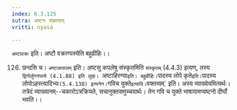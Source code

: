 ```yaml
---
index: 6.3.125
sutra: अष्टनः संज्ञायाम्
vritti: nyasa

---
```

`अष्टावक्रः` इति। अष्टौ वक्राण्यस्येति बहुव्रीहिः।।

126. छन्दसि च।
`अष्टाकपालम्` इति। अष्टसु कपलेषु संस्कृतमिति `संस्कृतम्` (4.4.3) इत्यण्, तस्य `द्विगोर्लुगनपत्ये (4.1.88) इति लुक्। `अष्टाहिरण्या` इति। बहुव्रीहिः। `पादस्य लोपे कृते` इति। `पादस्य लोपोऽहस्त्यादिभ्यः` (5.4.138) इत्यनेन।
`गविच युक्ते` इत्यादि। `वक्तव्यम्` इति। अस्य व्याख्येयमित्यर्थः। तत्रेदं व्याख्यानम्--चकारोऽत्रक्रियते, सचानुक्तसमुच्चयार्थः। तेन गवि च युक्ते भाषायामप्यष्टनो दीर्घो भवति।।
